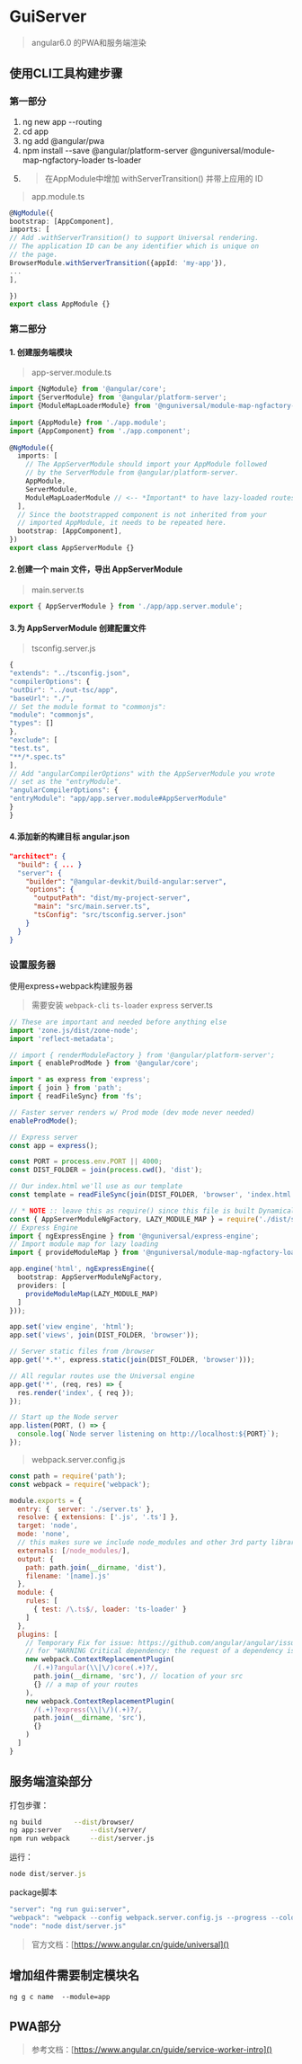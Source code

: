 # GuiServer

> angular6.0 的PWA和服务端渲染
> 

## 使用CLI工具构建步骤
### **第一部分**
1. ng new app --routing
2. cd app
3. ng add @angular/pwa
4. npm install --save @angular/platform-server @nguniversal/module-map-ngfactory-loader ts-loader
5. > 在AppModule中增加 withServerTransition() 并带上应用的 ID

>app.module.ts

```ts
@NgModule({
bootstrap: [AppComponent],
imports: [
// Add .withServerTransition() to support Universal rendering.
// The application ID can be any identifier which is unique on
// the page.
BrowserModule.withServerTransition({appId: 'my-app'}),
...
],

})
export class AppModule {}
```

### **第二部分**
#### 1. 创建服务端模块

>app-server.module.ts

```ts
import {NgModule} from '@angular/core';
import {ServerModule} from '@angular/platform-server';
import {ModuleMapLoaderModule} from '@nguniversal/module-map-ngfactory-loader';
    
import {AppModule} from './app.module';
import {AppComponent} from './app.component';
    
@NgModule({
  imports: [
    // The AppServerModule should import your AppModule followed
    // by the ServerModule from @angular/platform-server.
    AppModule,
    ServerModule,
    ModuleMapLoaderModule // <-- *Important* to have lazy-loaded routes work
  ],
  // Since the bootstrapped component is not inherited from your
  // imported AppModule, it needs to be repeated here.
  bootstrap: [AppComponent],
})
export class AppServerModule {}
```


#### 2.创建一个 main 文件，导出 AppServerModule   

> main.server.ts

```ts
export { AppServerModule } from './app/app.server.module';
```

#### 3.为 AppServerModule 创建配置文件  

> tsconfig.server.js

```js
{
"extends": "../tsconfig.json",
"compilerOptions": {
"outDir": "../out-tsc/app",
"baseUrl": "./",
// Set the module format to "commonjs":
"module": "commonjs",
"types": []
},
"exclude": [
"test.ts",
"**/*.spec.ts"
],
// Add "angularCompilerOptions" with the AppServerModule you wrote
// set as the "entryModule".
"angularCompilerOptions": {
"entryModule": "app/app.server.module#AppServerModule"
}
}
```


#### 4.添加新的构建目标  angular.json
   
``` json
"architect": {
  "build": { ... }
  "server": {
    "builder": "@angular-devkit/build-angular:server",
    "options": {
      "outputPath": "dist/my-project-server",
      "main": "src/main.server.ts",
      "tsConfig": "src/tsconfig.server.json"
    }
  }
}
```

### **设置服务器**

使用express+webpack构建服务器

>需要安装    `webpack-cli` `ts-loader` `express`
> server.ts

```ts
// These are important and needed before anything else
import 'zone.js/dist/zone-node';
import 'reflect-metadata';

// import { renderModuleFactory } from '@angular/platform-server';
import { enableProdMode } from '@angular/core';

import * as express from 'express';
import { join } from 'path';
import { readFileSync} from 'fs';

// Faster server renders w/ Prod mode (dev mode never needed)
enableProdMode();

// Express server
const app = express();

const PORT = process.env.PORT || 4000;
const DIST_FOLDER = join(process.cwd(), 'dist');

// Our index.html we'll use as our template
const template = readFileSync(join(DIST_FOLDER, 'browser', 'index.html')).toString();

// * NOTE :: leave this as require() since this file is built Dynamically from webpack
const { AppServerModuleNgFactory, LAZY_MODULE_MAP } = require('./dist/server/main');
// Express Engine
import { ngExpressEngine } from '@nguniversal/express-engine';
// Import module map for lazy loading
import { provideModuleMap } from '@nguniversal/module-map-ngfactory-loader';

app.engine('html', ngExpressEngine({
  bootstrap: AppServerModuleNgFactory,
  providers: [
    provideModuleMap(LAZY_MODULE_MAP)
  ]
}));

app.set('view engine', 'html');
app.set('views', join(DIST_FOLDER, 'browser'));

// Server static files from /browser
app.get('*.*', express.static(join(DIST_FOLDER, 'browser')));

// All regular routes use the Universal engine
app.get('*', (req, res) => {
  res.render('index', { req });
});

// Start up the Node server
app.listen(PORT, () => {
  console.log(`Node server listening on http://localhost:${PORT}`);
});

```

> webpack.server.config.js

```js
const path = require('path');
const webpack = require('webpack');

module.exports = {
  entry: {  server: './server.ts' },
  resolve: { extensions: ['.js', '.ts'] },
  target: 'node',
  mode: 'none',
  // this makes sure we include node_modules and other 3rd party libraries
  externals: [/node_modules/],
  output: {
    path: path.join(__dirname, 'dist'),
    filename: '[name].js'
  },
  module: {
    rules: [
      { test: /\.ts$/, loader: 'ts-loader' }
    ]
  },
  plugins: [
    // Temporary Fix for issue: https://github.com/angular/angular/issues/11580
    // for "WARNING Critical dependency: the request of a dependency is an expression"
    new webpack.ContextReplacementPlugin(
      /(.+)?angular(\\|\/)core(.+)?/,
      path.join(__dirname, 'src'), // location of your src
      {} // a map of your routes
    ),
    new webpack.ContextReplacementPlugin(
      /(.+)?express(\\|\/)(.+)?/,
      path.join(__dirname, 'src'),
      {}
    )
  ]
}
```

## 服务端渲染部分

打包步骤：

```sh
ng build        --dist/browser/
ng app:server       --dist/server/
npm run webpack     --dist/server.js
```

运行：

```js
node dist/server.js
```

package脚本

```js
"server": "ng run gui:server",
"webpack": "webpack --config webpack.server.config.js --progress --colors",
"node": "node dist/server.js"
```

>官方文档：[https://www.angular.cn/guide/universal]()

## 增加组件需要制定模块名

```
ng g c name  --module=app
```

## PWA部分
>参考文档：[https://www.angular.cn/guide/service-worker-intro]()

